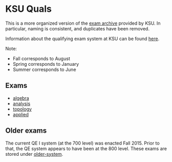 # KSU Quals 

This is a more organized version of the [exam archive](https://archive.math.ksu.edu/course?course=qe_topology) provided by KSU. 
In particular, naming is consistent, and duplicates have been removed.

Information about the qualifying exam system at KSU can be found [here](https://www.math.k-state.edu/academics/graduate/resources/QE.html).

Note:

* Fall corresponds to August
* Spring corresponds to January
* Summer corresponds to June

## Exams

* [algebra](./algebra)
* [analysis](./analysis/)
* [topology](./topology/)
* [applied](./applied/)


## Older exams

The current QE I system (at the 700 level) was enacted Fall 2015.
Prior to that, the QE system appears to have been at the 800 level. 
These exams are stored under [older-system](./older-system).
